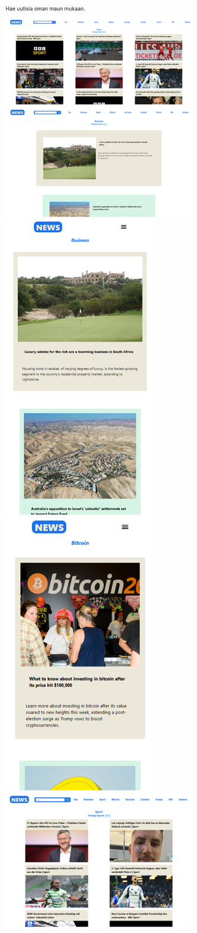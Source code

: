 Hae uutisia oman maun mukaan.

<img src="src\assets\news5.png" alt="Etusivun näkymä" width="600">
<img src="src\assets\news3.png" alt="Etusivun näkymä" width="600">
<img src="src\assets\news2.png" alt="Etusivun näkymä" width="400">
<img src="src\assets\news4.png" alt="Etusivun näkymä" width="400">
<img src="src\assets\news1.png" alt="Etusivun näkymä" width="600">
